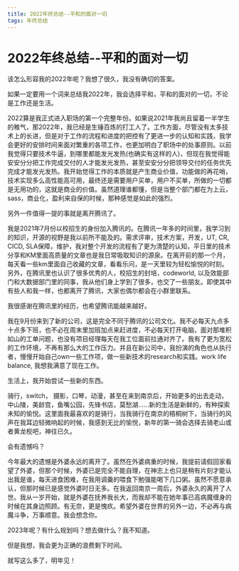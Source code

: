 ```yaml
---
title: 2022年终总结--平和的面对一切
tags: 年终总结
---
```


# 2022年终总结--平和的面对一切

该怎么形容我的2022年呢？我想了很久，我没有确切的答案。

如果一定要用一个词来总结我2022年，我会选择平和，平和的面对的一切，不论是工作还是生活。

2022算是我正式进入职场的第一个完整年份。如果说2021年我尚且留着一半学生的稚气，那2022年，我已经是生锤百炼的打工人了。工作方面，尽管没有太多技术上的长进，但是对于工作的流程和进度的把控有了更进一步的认知和实践，我学会更好的安排时间来面对繁重的各项工作，也更加明白了职场中的处事原则。以前我觉得只要技术牛逼，到哪里都能发光发热(也确实有这样的人)，但现在我觉得能安安分分把工作完成交付的人才能发光发热，甚至安安分分把领导交付的任务优先完成才能发光发热。我开始觉得工作的本质就是产生商业价值，功能做的再花哨，技术实现多么高性能高可用，最终还是需要用户买单，用户不买单，所做的一切都是无用功的，这就是商业的价值。虽然道理谁都懂，但是当整个部门都在为上云，sass，商业化，盈利来自保的时候，那种感觉是如此的强烈。

另外一件值得一提的事就是离开腾讯了。

我是2021年7月份以校招生的身份加入腾讯的。在腾讯一年多的时间里，我学习到的知识，开源的视野是我以前所不能及的。需求评审，技术方案，开发，UT, CR, CICD,  SLA保障，维护，我对整个开发的流程有了更为清楚的认知，平日里的技术分享和KM里面高质量的文章也是我日常吸取知识的源泉。在离开前的那一个月，每天看一些km里面自己收藏的文章，看看乐问，是一天里较为轻松愉悦的时刻。另外，在腾讯里也认识了很多优秀的人，校招生的封培，codeworld, 以及效能部门和大数据部门里的同事，我从他们身上学到了很多，也交了一些朋友。即使其中有些人和我一样，也都离开了腾讯，大家也偶尔都会在小群里联系。

我很感谢在腾讯里的经历，也希望腾讯能越来越好。

我在9月份来到了新的公司，这是完全不同于腾讯的公司文化。我不必每天九点多十点多下班，也不必在周末里加班加点来赶进度，不必每天打开电脑，面对那堆积如山的工单问题，也没有项目经理每天在我工位面前拉通对齐了。我有了更为宽松的工作环境，不再有那么大的工作压力。并且在新公司中，我扮演的角色也从执行者，慢慢开始自己own一些工作项，做一些新技术的research和实践。work life balance, 我想我满意了现在工作。

生活上，我开始尝试一些新的东西。

骑行，switch， 摄影，口琴，动漫，甚至在来到南京后，开始更多的出去走动，中山陵，美龄宫，鱼嘴公园，先锋书店，莫愁湖......新的生活是新鲜的，有种探索未知的愉悦。这里面我最喜欢的是骑行，当我骑行在南京的梧桐树下，当骑行的风声在我耳边轻微响起的时候，我感到无比的愉悦，新年的第一骑会选择去骑老山或者黄龙枧吧，神往已久。

会有遗憾吗？

今年最大的遗憾是外婆永远的离开了。虽然在外婆病重的时候，我提前请假回家看望了外婆，但那个时候，外婆已是完全不能自理，在神志上也只是稍有片刻才能认出我是谁，每天进食困难，在我用调羹的喂食下勉强能喝下几口粥。虽然不愿意承认，但那时候已是感觉外婆时日无多。在我返回南京一周后，外婆永久的离开了人世。我从一岁开始，就是外婆在抚养我长大，而我却不能在她年事已高病魔缠身的时候在其身边照顾。有无奈，更是愧疚。希望外婆在世界的另外一边，不必再与病魔斗争，万事顺意。我会想念你。

2023年呢？有什么规划吗？想去做什么？我不知道。

但是我想，我会更为正确的浪费剩下时间。

就写这么多了，明年见！





